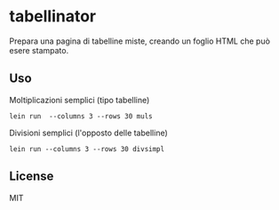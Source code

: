 # tabellinator

Prepara una pagina  di tabelline miste, creando un foglio 
HTML che può esere stampato.

## Uso

Moltiplicazioni semplici (tipo tabelline)

    lein run  --columns 3 --rows 30 muls

Divisioni semplici (l'opposto delle tabelline)

    lein run --columns 3 --rows 30 divsimpl


## License

MIT

